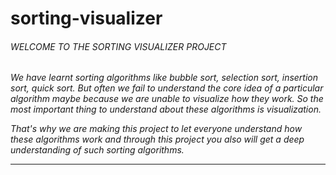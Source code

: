 # sorting-visualizer
<h6>
WELCOME TO THE SORTING VISUALIZER PROJECT
<h6>
<p>We have learnt sorting algorithms like bubble sort, selection sort, insertion sort, quick sort. But often we fail to understand the core idea of a particular algorithm maybe because we are unable to visualize how they work. So the most important thing to understand about these algorithms is visualization.

That's why we are making this project to let everyone understand how these algorithms work and through this project you also will get a deep understanding of such sorting algorithms.
</p>
<hr>

